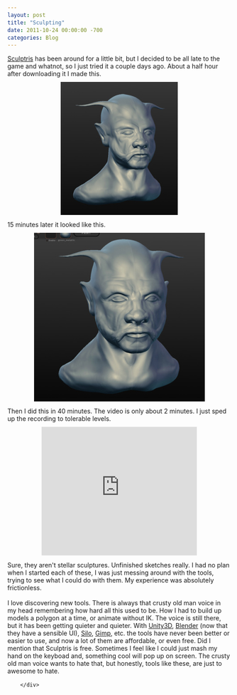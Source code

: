 ```yaml
---
layout: post
title: "Sculpting"
date: 2011-10-24 00:00:00 -700
categories: Blog
---
```


<div class="blog-content">
				<div class="paragraph" style='text-align:left;'><a href="http://www.pixologic.com/sculptris/" style="">Sculptris</a>&nbsp;has been around for a little bit, but I decided to be all late to the game and whatnot, so I just tried it a couple days ago. About a half hour after downloading it I made this.<br></div>  <div><div class="wsite-image wsite-image-border-border-width:0 " style="padding-top:10px;padding-bottom:10px;margin-left:10px;margin-right:10px;text-align:center">
 <a>
 <img src="/uploads/1338422875.jpg" alt="Picture" style="width:auto;max-width:100%">
 </a>
 <div style="display:block;font-size:90%"></div>
 </div></div>  <div class="paragraph" style='text-align:left;'>15 minutes later it looked like this.</div>  <div><div class="wsite-image wsite-image-border-border-width:0 " style="padding-top:10px;padding-bottom:10px;margin-left:10px;margin-right:10px;text-align:center">
 <a>
 <img src="/uploads/1338422813.jpg" alt="Picture" style="width:auto;max-width:100%">
 </a>
 <div style="display:block;font-size:90%"></div>
 </div></div>  <div class="paragraph" style='text-align:left;'>Then I did this in 40 minutes. The video is only about 2 minutes. I just sped up the recording to&nbsp;tolerable&nbsp;levels.<br></div>  <div style='margin-top:10px;margin-bottom:10px;'><div style="text-align: center;"><object width="350" height="289"><param name="movie" value="https://www.youtube.com/v/-Ga0Ag78_os"><param name="wmode" value="transparent"><param name="allownetworking" value="internal"><embed src="https://www.youtube.com/v/-Ga0Ag78_os" type="application/x-shockwave-flash" allownetworking="internal" wmode="transparent" width="350" height="289"></object></div></div>  <div class="paragraph" style='text-align:left;'>Sure, they aren't stellar sculptures. Unfinished sketches really. I had no plan when I started each of these, I was just messing around with the tools, trying to see what I could do with them. My experience was absolutely frictionless.<br><br>I love discovering new tools. There is always that crusty old man voice in my head remembering how hard all this used to be. How I had to build up models a polygon at a time, or animate without IK. The voice is still there, but it has been getting quieter and quieter. With&nbsp;<a href="http://unity3d.com/" title="" style="">Unity3D</a>,&nbsp;<a href="http://www.blender.org/" title="" style="">Blender</a>&nbsp;(now that they have a sensible UI),&nbsp;<a href="http://nevercenter.com/silo/" title="" style="">Silo</a>,&nbsp;<a href="http://www.gimp.org/" title="" style="">Gimp</a>, etc. the tools have never been better or easier to use, and now a lot of them are affordable, or even free. Did I mention that Sculptris is free. Sometimes I feel like I could just mash my hand on the keyboad and, something cool will pop up on screen. The crusty old man voice wants to hate that, but honestly, tools like these, are just to awesome to hate.&nbsp;&nbsp;<br></div>

		</div>
        